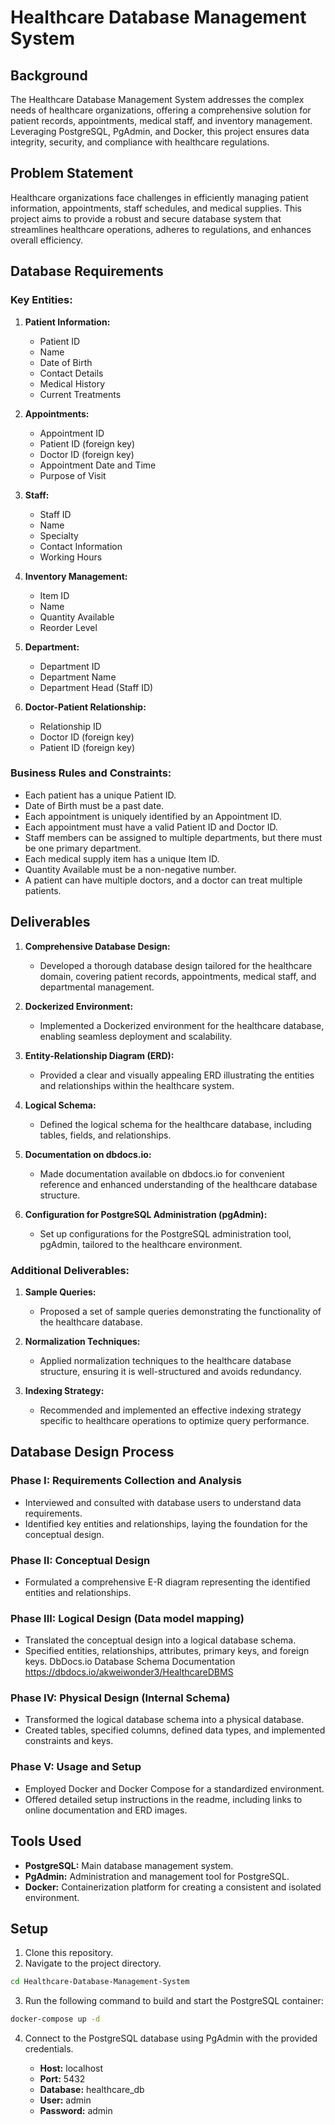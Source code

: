 # Healthcare Database Management System

## Background

The Healthcare Database Management System addresses the complex needs of healthcare organizations, offering a comprehensive solution for patient records, appointments, medical staff, and inventory management. Leveraging PostgreSQL, PgAdmin, and Docker, this project ensures data integrity, security, and compliance with healthcare regulations.

## Problem Statement

Healthcare organizations face challenges in efficiently managing patient information, appointments, staff schedules, and medical supplies. This project aims to provide a robust and secure database system that streamlines healthcare operations, adheres to regulations, and enhances overall efficiency.

## Database Requirements

### Key Entities:

1. **Patient Information:**
   - Patient ID
   - Name
   - Date of Birth
   - Contact Details
   - Medical History
   - Current Treatments

2. **Appointments:**
   - Appointment ID
   - Patient ID (foreign key)
   - Doctor ID (foreign key)
   - Appointment Date and Time
   - Purpose of Visit

3. **Staff:**
   - Staff ID
   - Name
   - Specialty
   - Contact Information
   - Working Hours

4. **Inventory Management:**
   - Item ID
   - Name
   - Quantity Available
   - Reorder Level

5. **Department:**
   - Department ID
   - Department Name
   - Department Head (Staff ID)

6. **Doctor-Patient Relationship:**
   - Relationship ID
   - Doctor ID (foreign key)
   - Patient ID (foreign key)

### Business Rules and Constraints:

- Each patient has a unique Patient ID.
- Date of Birth must be a past date.
- Each appointment is uniquely identified by an Appointment ID.
- Each appointment must have a valid Patient ID and Doctor ID.
- Staff members can be assigned to multiple departments, but there must be one primary department.
- Each medical supply item has a unique Item ID.
- Quantity Available must be a non-negative number.
- A patient can have multiple doctors, and a doctor can treat multiple patients.

## Deliverables

1. **Comprehensive Database Design:**
   - Developed a thorough database design tailored for the healthcare domain, covering patient records, appointments, medical staff, and departmental management.

2. **Dockerized Environment:**
   - Implemented a Dockerized environment for the healthcare database, enabling seamless deployment and scalability.

3. **Entity-Relationship Diagram (ERD):**
   - Provided a clear and visually appealing ERD illustrating the entities and relationships within the healthcare system.

4. **Logical Schema:**
   - Defined the logical schema for the healthcare database, including tables, fields, and relationships.

5. **Documentation on dbdocs.io:**
   - Made documentation available on dbdocs.io for convenient reference and enhanced understanding of the healthcare database structure.

6. **Configuration for PostgreSQL Administration (pgAdmin):**
   - Set up configurations for the PostgreSQL administration tool, pgAdmin, tailored to the healthcare environment.

### Additional Deliverables:

1. **Sample Queries:**
   - Proposed a set of sample queries demonstrating the functionality of the healthcare database.

2. **Normalization Techniques:**
   - Applied normalization techniques to the healthcare database structure, ensuring it is well-structured and avoids redundancy.

3. **Indexing Strategy:**
   - Recommended and implemented an effective indexing strategy specific to healthcare operations to optimize query performance.

## Database Design Process

### Phase I: Requirements Collection and Analysis

- Interviewed and consulted with database users to understand data requirements.
- Identified key entities and relationships, laying the foundation for the conceptual design.

### Phase II: Conceptual Design

- Formulated a comprehensive E-R diagram representing the identified entities and relationships.

### Phase III: Logical Design (Data model mapping)

- Translated the conceptual design into a logical database schema.
- Specified entities, relationships, attributes, primary keys, and foreign keys.
DbDocs.io Database Schema Documentation
https://dbdocs.io/akweiwonder3/HealthcareDBMS
### Phase IV: Physical Design (Internal Schema)

- Transformed the logical database schema into a physical database.
- Created tables, specified columns, defined data types, and implemented constraints and keys.

### Phase V: Usage and Setup

- Employed Docker and Docker Compose for a standardized environment.
- Offered detailed setup instructions in the readme, including links to online documentation and ERD images.

## Tools Used

- **PostgreSQL:** Main database management system.
- **PgAdmin:** Administration and management tool for PostgreSQL.
- **Docker:** Containerization platform for creating a consistent and isolated environment.

## Setup

1. Clone this repository.
2. Navigate to the project directory.

```bash
cd Healthcare-Database-Management-System
```

3. Run the following command to build and start the PostgreSQL container:

```bash
docker-compose up -d
```

4. Connect to the PostgreSQL database using PgAdmin with the provided credentials.

   - **Host:** localhost
   - **Port:** 5432
   - **Database:** healthcare_db
   - **User:** admin
   - **Password:** admin
